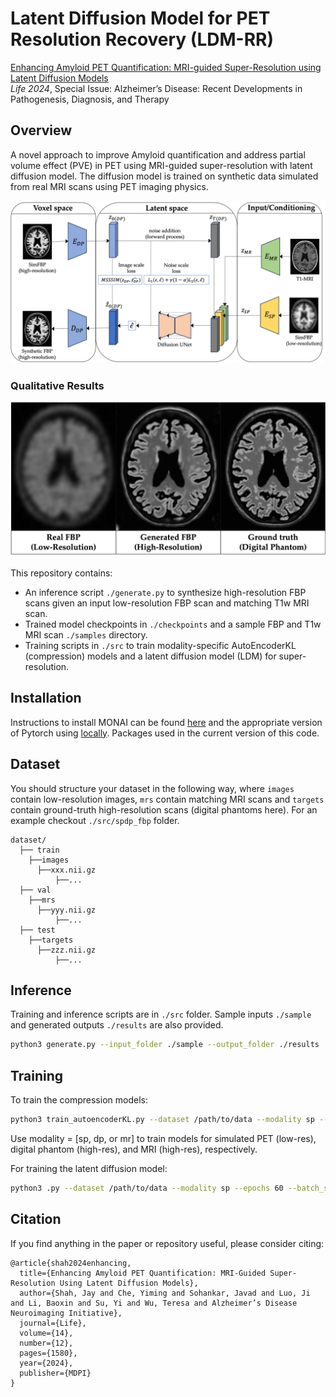 # Latent Diffusion Model for PET Resolution Recovery (LDM-RR)
[Enhancing Amyloid PET Quantification: MRI-guided Super-Resolution using Latent Diffusion Models](https://www.mdpi.com/2075-1729/14/12/1580)\
*Life 2024*, Special Issue: Alzheimer’s Disease: Recent Developments in Pathogenesis, Diagnosis, and Therapy

## Overview
A novel approach to improve Amyloid quantification and address partial volume effect (PVE) in PET using MRI-guided super-resolution with latent diffusion model. The diffusion model is trained on synthetic data simulated from real MRI scans using PET imaging physics.

![Architecture Overview](assets/overview.png)

### Qualitative Results
![Results](assets/results.png)

This repository contains:

- An inference script `./generate.py` to synthesize high-resolution FBP scans given an input low-resolution FBP scan and matching T1w MRI scan.
- Trained model checkpoints in `./checkpoints` and a sample FBP and T1w MRI scan `./samples` directory.
- Training scripts in `./src` to train modality-specific AutoEncoderKL (compression) models and a latent diffusion model (LDM) for super-resolution.

## Installation
Instructions to install MONAI can be found [here](https://docs.monai.io/en/stable/installation.html) and the appropriate version of Pytorch using [locally](https://docs.monai.io/en/stable/installation.html).
Packages used in the current version of this code.

## Dataset
You should structure your dataset in the following way, where `images` contain low-resolution images, `mrs` contain matching MRI scans and `targets` contain ground-truth high-resolution scans (digital phantoms here). For an example checkout `./src/spdp_fbp` folder.
```
dataset/
  ├── train
    ├──images
  	  ├──xxx.nii.gz
          ├──...
  ├── val
    ├──mrs
  	  ├──yyy.nii.gz
          ├──...
  ├── test
    ├──targets
  	  ├──zzz.nii.gz
          ├──...
```
## Inference
Training and inference scripts are in `./src` folder. Sample inputs `./sample` and generated outputs `./results` are also provided.  
```bash
python3 generate.py --input_folder ./sample --output_folder ./results
```

## Training 
To train the compression models:  
```bash
python3 train_autoencoderKL.py --dataset /path/to/data --modality sp --epochs 60 --batch_size 2 
```
Use modality = [sp, dp, or mr] to train models for simulated PET (low-res), digital phantom (high-res), and MRI (high-res), respectively. 

For training the latent diffusion model:
```bash
python3 .py --dataset /path/to/data --modality sp --epochs 60 --batch_size 2 
```

## Citation

If you find anything in the paper or repository useful, please consider citing:

```
@article{shah2024enhancing,
  title={Enhancing Amyloid PET Quantification: MRI-Guided Super-Resolution Using Latent Diffusion Models},
  author={Shah, Jay and Che, Yiming and Sohankar, Javad and Luo, Ji and Li, Baoxin and Su, Yi and Wu, Teresa and Alzheimer’s Disease Neuroimaging Initiative},
  journal={Life},
  volume={14},
  number={12},
  pages={1580},
  year={2024},
  publisher={MDPI}
}
```
